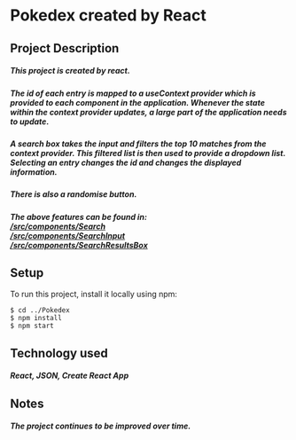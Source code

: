 # Pokedex created by React

## Project Description
##### This project is created by react. 
##### The id of each entry is mapped to a **useContext** provider which is provided to each component in the application. Whenever the state within the context provider updates, a large part of the application needs to update. 
##### A search box takes the input and filters the top 10 matches from the context provider. This filtered list is then used to provide a dropdown list. Selecting an entry changes the id and changes the displayed information. 
##### There is also a randomise button.

##### The above features can be found in: <br>  [/src/components/Search](/src/components/Search) <br>  [/src/components/SearchInput](../src/components/SearchInput) <br> [/src/components/SearchResultsBox](../src/components/SearchResultsBox)
## Setup
To run this project, install it locally using npm:

```
$ cd ../Pokedex
$ npm install
$ npm start
```
## Technology used
##### React, JSON, Create React App
## Notes
##### The project continues to be improved over time. 
